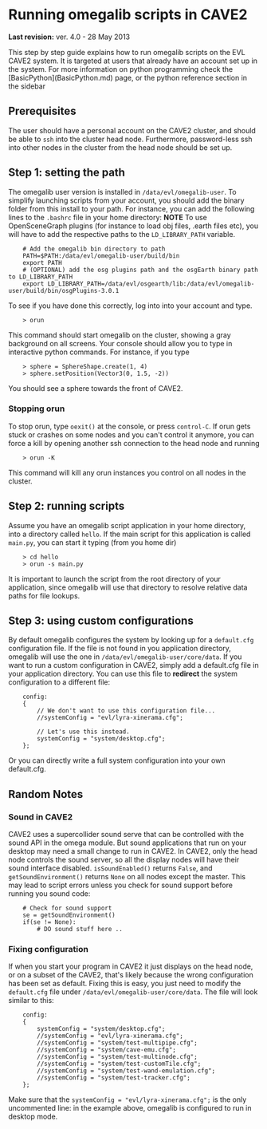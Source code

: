 # Running omegalib scripts in CAVE2 #
<p><b>Last revision:</b> ver. 4.0 - 28 May 2013</p>
This step by step guide explains how to run omegalib scripts on the EVL CAVE2 system. It is targeted at users that already have an account set up in the system. For more information on python programming check the [BasicPython](BasicPython.md) page, or the python reference section in the sidebar

## Prerequisites ##
The user should have a personal account on the CAVE2 cluster, and should be able to `ssh` into the cluster head node. Furthermore, password-less ssh into other nodes in the cluster from the head node should be set up.

## Step 1: setting the path ##
The omegalib user version is installed in `/data/evl/omegalib-user`. To simplify launching scripts from your account, you should add the binary folder from this install to your path. For instance, you can add the following lines to the `.bashrc` file in your home directory:
**NOTE** To use OpenSceneGraph plugins (for instance to load obj files, .earth files etc), you will have to add the respective paths to the `LD_LIBRARY_PATH` variable.
```
	# Add the omegalib bin directory to path
	PATH=$PATH:/data/evl/omegalib-user/build/bin
	export PATH
	# (OPTIONAL) add the osg plugins path and the osgEarth binary path to LD_LIBRARY_PATH
	export LD_LIBRARY_PATH=/data/evl/osgearth/lib:/data/evl/omegalib-user/build/bin/osgPlugins-3.0.1
```
To see if you have done this correctly, log into into your account and type.
```
	> orun
```
This command should start omegalib on the cluster, showing a gray background on all screens. Your console should allow you to type in interactive python commands. For instance, if you type
```
	> sphere = SphereShape.create(1, 4)
	> sphere.setPosition(Vector3(0, 1.5, -2))
```
You should see a sphere towards the front of CAVE2.

### Stopping orun ###
To stop orun, type `oexit()` at the console, or press `control-C`. If orun gets stuck or crashes on some nodes and you can't control it anymore, you can force a kill by opening another ssh connection to the head node and running
```
	> orun -K
```
This command will kill any orun instances you control on all nodes in the cluster.

## Step 2: running scripts ##
Assume you have an omegalib script application in your home directory, into a directory called `hello`. If the main script for this application is called `main.py`, you can start it typing (from you home dir)
```
	> cd hello
	> orun -s main.py
```
It is important to launch the script from the root directory of your application, since omegalib will use that directory to resolve relative data paths for file lookups.

## Step 3: using custom configurations ##
By default omegalib configures the system by looking up for a `default.cfg` configuration file. If the file is not found in you application directory, omegalib will use the one in `/data/evl/omegalib-user/core/data`. If you want to run a custom configuration in CAVE2, simply add a default.cfg file in your application directory. You can use this file to **redirect** the system configuration to a different file:
```
	config:
	{
		// We don't want to use this configuration file...
		//systemConfig = "evl/lyra-xinerama.cfg";
		
		// Let's use this instead.
		systemConfig = "system/desktop.cfg";
	};
```
Or you can directly write a full system configuration into your own default.cfg.

## Random Notes ##
### Sound in CAVE2 ###
CAVE2 uses a supercollider sound serve that can be controlled with the sound API in the omega module. But sound applications that run on your desktop may need a small change to run in CAVE2. In CAVE2, only the head node controls the sound server, so all the display nodes will have their sound interface disabled. `isSoundEnabled()` returns `False`, and `getSoundEnvironment()` returns `None` on all nodes except the master. This may lead to script errors unless you check for sound support before running you sound code:
```
	# Check for sound support
	se = getSoundEnvironment()
	if(se != None):
		# DO sound stuff here ..
```

### Fixing configuration ###
If when you start your program in CAVE2 it just displays on the head node, or on a subset of the CAVE2, that's likely because the wrong configuration has been set as default. Fixing this is easy, you just need to modify the `default.cfg` file under `/data/evl/omegalib-user/core/data`. The file will look similar to this:
```
	config:
	{
		systemConfig = "system/desktop.cfg";
		//systemConfig = "evl/lyra-xinerama.cfg";
		//systemConfig = "system/test-multipipe.cfg";
		//systemConfig = "system/cave-emu.cfg";
		//systemConfig = "system/test-multinode.cfg";
		//systemConfig = "system/test-customTile.cfg";
		//systemConfig = "system/test-wand-emulation.cfg";
		//systemConfig = "system/test-tracker.cfg";
	};
```
Make sure that the `systemConfig = "evl/lyra-xinerama.cfg";` is the only uncommented line: in the example above, omegalib is configured to run in desktop mode.